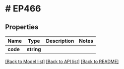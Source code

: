 # # EP466

## Properties

Name | Type | Description | Notes
------------ | ------------- | ------------- | -------------
**code** | **string** |  |

[[Back to Model list]](../../README.md#models) [[Back to API list]](../../README.md#endpoints) [[Back to README]](../../README.md)

